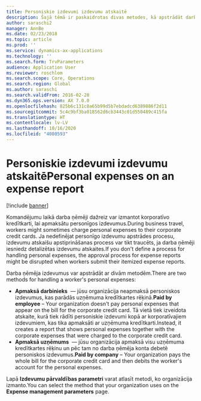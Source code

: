 ```yaml
---
title: Personiskie izdevumi izdevumu atskaitē
description: Šajā tēmā ir paskaidrotas divas metodes, kā apstrādāt darba ņēmēja personiskos izdevumus risinājumā Microsoft Dynamics 365 Finance.
author: saraschi2
manager: AnnBe
ms.date: 02/23/2018
ms.topic: article
ms.prod: ''
ms.service: dynamics-ax-applications
ms.technology: ''
ms.search.form: TrvParameters
audience: Application User
ms.reviewer: roschlom
ms.search.scope: Core, Operations
ms.search.region: Global
ms.author: saraschi
ms.search.validFrom: 2016-02-28
ms.dyn365.ops.version: AX 7.0.0
ms.openlocfilehash: 825b6c131c8a65b99d5b7ebdadcd6389886f2d11
ms.sourcegitcommit: 5c4c9bf3ba018562d6cb3443c01d550489c415fa
ms.translationtype: HT
ms.contentlocale: lv-LV
ms.lasthandoff: 10/16/2020
ms.locfileid: "4080593"
---
```

# <a name="personal-expenses-on-an-expense-report"></a><span data-ttu-id="43c5e-103">Personiskie izdevumi izdevumu atskaitē</span><span class="sxs-lookup"><span data-stu-id="43c5e-103">Personal expenses on an expense report</span></span>

[!include [banner](../includes/banner.md)]

<span data-ttu-id="43c5e-104">Komandējumu laikā darba ņēmēji dažreiz var izmantot korporatīvo kredītkarti, lai apmaksātu personīgos izdevumus.</span><span class="sxs-lookup"><span data-stu-id="43c5e-104">During business travel, workers might sometimes charge personal expenses to their corporate credit cards.</span></span> <span data-ttu-id="43c5e-105">Ja nedefinējat personīgo izdevumu apstrādes procesu, izdevumu atskaišu apstiprināšanas process var tikt traucēts, ja darba ņēmēji iesniedz detalizētas izdevumu atskaites.</span><span class="sxs-lookup"><span data-stu-id="43c5e-105">If you don't define a process for handling personal expenses, the approval process for expense reports might be disrupted when workers submit their itemized expense reports.</span></span> 

<span data-ttu-id="43c5e-106">Darba ņēmēja izdevumus var apstrādāt ar divām metodēm.</span><span class="sxs-lookup"><span data-stu-id="43c5e-106">There are two methods for handling a worker's personal expenses:</span></span>

- <span data-ttu-id="43c5e-107">**Apmaksā darbinieks**  — jūsu organizācija neapmaksā personiskos izdevumus, kas parādās uzņēmuma kredītkartes rēķinā.</span><span class="sxs-lookup"><span data-stu-id="43c5e-107">**Paid by employee** – Your organization doesn't pay personal expenses that appear on the bill for the corporate credit card.</span></span> <span data-ttu-id="43c5e-108">Tā vietā tiek izveidota atskaite, kurā tiek rādīti personiskie izdevumi kopā ar korporatīvajiem izdevumiem, kas tika apmaksāti ar uzņēmuma kredītkarti.</span><span class="sxs-lookup"><span data-stu-id="43c5e-108">Instead, it creates a report that shows personal expenses together with the corporate expenses that were charged to the corporate credit card.</span></span>
- <span data-ttu-id="43c5e-109">**Apmaksā uzņēmums**  — jūsu organizācija apmaksā visu uzņēmuma kredītkartes rēķinu un pēc tam no darba ņēmēja konta debetē personiskos izdevumus.</span><span class="sxs-lookup"><span data-stu-id="43c5e-109">**Paid by company** – Your organization pays the whole bill for the corporate credit card and then debits the worker's account for the personal expenses.</span></span>

<span data-ttu-id="43c5e-110">Lapā **Izdevumu pārvaldības parametri** varat atlasīt metodi, ko organizācija izmanto.</span><span class="sxs-lookup"><span data-stu-id="43c5e-110">You can select the method that your organization uses on the **Expense management parameters** page.</span></span>

